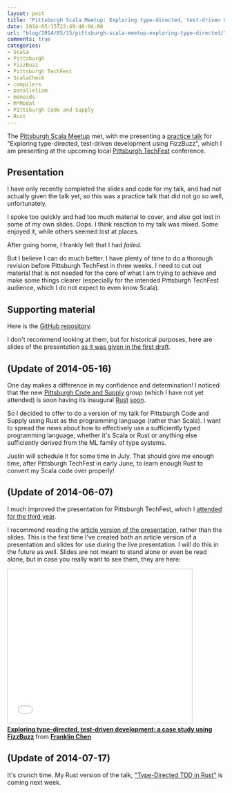 ```yaml
---
layout: post
title: "Pittsburgh Scala Meetup: Exploring type-directed, test-driven development using FizzBuzz (my practice talk)"
date: 2014-05-15T22:49:48-04:00
url: "blog/2014/05/15/pittsburgh-scala-meetup-exploring-type-directed/"
comments: true
categories: 
- Scala
- Pittsburgh
- FizzBuzz
- Pittsburgh TechFest
- ScalaCheck
- compilers
- parallelism
- monoids
- M*Modal
- Pittsburgh Code and Supply
- Rust
---
```

The [Pittsburgh Scala Meetup](http://www.meetup.com/Pittsburgh-Scala-Meetup/) met, with me presenting a [practice talk](http://www.meetup.com/Pittsburgh-Scala-Meetup/events/146581402/) for "Exploring type-directed, test-driven development using FizzBuzz", which I am presenting at the upcoming local [Pittsburgh TechFest](http://pghtechfest.com/) conference.

<!--more-->

## Presentation

I have only recently completed the slides and code for my talk, and had not actually given the talk yet, so this was a practice talk that did not go so well, unfortunately.

I spoke too quickly and had too much material to cover, and also got lost in some of my own slides. Oops. I think reaction to my talk was mixed. Some enjoyed it, while others seemed lost at places.

After going home, I frankly felt that I had *failed*.

But I believe I can do much better. I have plenty of time to do a thorough revision before Pittsburgh TechFest in three weeks. I need to cut out material that is not needed for the core of what I am trying to achieve and make some things clearer (especially for the intended Pittsburgh TechFest audience, which I do not expect to even know Scala).

## Supporting material

Here is the [GitHub repository](https://github.com/FranklinChen/talk-on-type-directed-tdd-using-fizzbuzz).

I don't recommend looking at them, but for historical purposes, here are slides of the presentation [as it was given in the first draft](https://github.com/FranklinChen/talk-on-type-directed-tdd-using-fizzbuzz/blob/meetup/doc/presentation.pdf).

## (Update of 2014-05-16)

One day makes a difference in my confidence and determination! I noticed that the new [Pittsburgh Code and Supply](http://www.meetup.com/Pittsburgh-Code-Supply/) group (which I have not yet attended) is soon having its inaugural [Rust](http://www.rust-lang.org/) [soon](http://www.meetup.com/Pittsburgh-Code-Supply/events/181773312/).

So I decided to offer to do a version of my talk for Pittsburgh Code and Supply using Rust as the programming language (rather than Scala). I want to spread the news about how to effectively use a sufficiently typed programming language, whether it's Scala or Rust or anything else sufficiently derived from the ML family of type systems.

Justin will schedule it for some time in July. That should give me enough time, after Pittsburgh TechFest in early June, to learn enough Rust to convert my Scala code over properly!

## (Update of 2014-06-07)

I much improved the presentation for Pittsburgh TechFest, which I [attended for the third year](/blog/2014/06/07/report-on-the-2014-pittsburgh-techfest-my-third-year/).

I recommend reading the [article version of the presentation](https://github.com/FranklinChen/talk-on-type-directed-tdd-using-fizzbuzz/blob/master/doc/article.pdf), rather than the slides. This is the first time I've created both an article version of a presentation and slides for use during the live presentation. I will do this in the future as well. Slides are not meant to stand alone or even be read alone, but in case you really want to see them, they are here:

<iframe src="//www.slideshare.net/slideshow/embed_code/37257104" width="427" height="356" frameborder="0" marginwidth="0" marginheight="0" scrolling="no" style="border:1px solid #CCC; border-width:1px; margin-bottom:5px; max-width: 100%;" allowfullscreen> </iframe> <div style="margin-bottom:5px"> <strong> <a href="https://www.slideshare.net/FranklinChen/presentation-37257104" title="Exploring type-directed, test-driven development: a case study using FizzBuzz" target="_blank">Exploring type-directed, test-driven development: a case study using FizzBuzz</a> </strong> from <strong><a href="http://www.slideshare.net/FranklinChen" target="_blank">Franklin Chen</a></strong> </div>

## (Update of 2014-07-17)

It's crunch time. My Rust version of the talk, ["Type-Directed TDD in Rust"](http://www.meetup.com/Pittsburgh-Code-Supply/events/183483622/) is coming next week.
